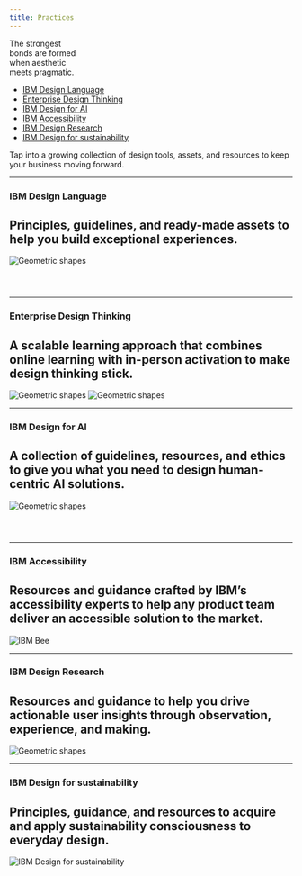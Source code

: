 ```yaml
---
title: Practices
---
```


<title-block>

The strongest<br>
bonds are formed<br>
<span>when aesthetic<br>
meets pragmatic.</span>

<anchor-links>

<ul>
<li><a data-scroll href="#ibm-design-language">IBM Design Language</a></li>
<li><a data-scroll href="#enterprise-design-thinking">Enterprise Design Thinking</a></li>
<li><a data-scroll href="#ibm-design-for-ai">IBM Design for AI</a></li>  
<li><a data-scroll href="#ibm-accessibility">IBM Accessibility</a></li>  
<li><a data-scroll href="#ibm-design-research">IBM Design Research</a></li>
<li><a data-scroll href="#ibm-design-for-sustainability">IBM Design for sustainability</a></li>
</ul>

</anchor-links>

</title-block>

<grid background="gray-100">
<column lg="8" md="5">

<p size="xl">Tap into a growing collection of design tools, assets, and resources to keep your business moving forward.</p>

<icon name="PlexArrowDown" color="white"></icon>

</column>
</grid>
<grid background="gray-100">
<column lg="16">

<hr>

</column>
<column lg="4" md="5">

### IBM Design Language

</column>
<column lg="7" md="5">

## Principles, guidelines, and ready-made assets to help you build exceptional experiences.

</column>

<column lg="12" offset_lg="4">

<tile
    href="https://www.ibm.com/design/language/"
    new_window="false"
    size="lg"
    background="#373737"
    dark="true"
    title="IBM Design Language">
<img src="images/Image_1.png" alt="Geometric shapes"/>
</tile>

</column>
<column lg="4" md="4" offset_lg="4">

<tile
    href="https://www.carbondesignsystem.com"
    dark="true"
    title="Product Design System">
<img src="images/Image_2.png" alt=""/>
</tile>

</column>
<column lg="4" md="4">

<tile
    href="https://www.ibm.com/standards/web/"
    dark="true"
    title="Digital Design System">
<img src="images/Image_3.png" alt=""/>
</tile>

</column>
<column lg="4" md="4" offset_lg="0"  offset_md="4">

<tile
    href="https://www.ibm.com/plex/"
    dark="true"
    title="IBM Plex typeface">
<img src="images/Image_4.png" alt=""/>
</tile>

</column>
</grid>
<grid background="gray-100">
<column lg="16">

<hr>

</column>
<column lg="4">

### Enterprise Design Thinking

</column>
<column lg="7" md="5">

## A scalable learning approach that combines online learning with in-person activation to make design thinking stick.

</column>
<column lg="12" offset_lg="4">

<tile
    href="https://www.ibm.com/design/thinking/"
    size="lg"
    background="#C5DEFF"
    dark="true"
    title="Enterprise Design Thinking">
<img src="images/Image_5.png" alt="Geometric shapes"/>
</tile>
<tile
    href="https://www.ibm.com/design/thinking/page/badges/ai/"
    size="lg"
    background="#C5DEFF"
    dark="true"
    title="Enterprise Design Thinking for AI">
<img src="images/Image_ai.png" alt="Geometric shapes"/>
</tile>

</column>
</grid>
<grid background="gray-100">
<column lg="16">

<hr>

</column>
<column lg="4" md="5">

### IBM Design for AI

</column>
<column lg="7" md="5">

## A collection of guidelines, resources, and ethics to give you what you need to design human-centric AI solutions.

</column>

<column lg="12" offset_lg="4">

<tile
    href="https://www.ibm.com/design/ai/"
    new_window="false"
    size="lg"
    background="#373737"
    dark="true"
    title="IBM Design for AI">
<img src="images/Image_ai-banner.png" alt="Geometric shapes"/>
</tile>

</column>
<column lg="4" md="4" offset_lg="4">

<tile
    href="https://www.ibm.com/design/ai/fundamentals/"
    dark="true"
    title="AI Design Fundamentals">
<img src="images/Image_fundamentals.png" alt=""/>
</tile>

</column>
<column lg="4" md="4">

<tile
    href="https://www.ibm.com/design/ai/ethics/everyday-ethics/"
    dark="true"
    title="Everyday Ethics for AI">
<img src="images/Image_ethics.png" alt=""/>
</tile>

</column>
<column lg="4" md="4" offset_lg="0"  offset_md="4">

<tile
    href="https://www.ibm.com/design/ai/conversation/"
    dark="true"
    title="Conversation Design">
<img src="images/Image_conversation.png" alt=""/>
</tile>

</column>
</grid>
<grid background="gray-100">
<column lg="16">

<hr>

</column>
<column lg="4">

### IBM Accessibility

</column>
<column lg="7" md="5">

## Resources and guidance crafted by IBM’s accessibility experts to help any product team deliver an accessible solution to the market.

</column>
<column lg="12" offset_lg="4">

<tile
    href="https://www.ibm.com/able/"
    new_window="false"
    size="lg"
    background="#F2BDD8"
    dark="true"
    title="IBM Accessibility">
<img src="images/accessibility.png" alt="IBM Bee"/>
</tile>

</column>

<grid background="gray-100">
<column lg="16">

<hr>

</column>
<column lg="4">

### IBM Design Research

</column>
<column lg="7" md="5">

## Resources and guidance to help you drive actionable user insights through observation, experience, and making.

</column>
<column lg="12" offset_lg="4">

<tile
    href="https://www.ibm.com/design/research/"
    new_window="false"
    size="lg"
    background="#F2BDD8"
    dark="true"
    title="IBM Design Research">
<img src="images/Image_6.png" alt="Geometric shapes"/>
</tile>

</column>

<grid background="gray-100">
<column lg="16">

<hr>

</column>
<column lg="4">

### IBM Design for sustainability

</column>
<column lg="7" md="5">

## Principles, guidance, and resources to acquire and apply sustainability consciousness to everyday design.

</column>
<column lg="12" offset_lg="4">

<tile
    href="/practices/design-for-sustainability"
    new_window="false"
    size="lg"
    background="#F2BDD8"
    dark="true"
    icon="arrowRight"
    title="IBM Design for sustainability position paper">
<img src="images/design-for-sustainability.jpg" alt="IBM Design for sustainability"/>
</tile>

</column>
</grid>
